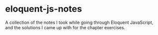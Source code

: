 # eloquent-js-notes
A collection of the notes I took while going through Eloquent JavaScript, and the solutions I came up with for the chapter exercises.
